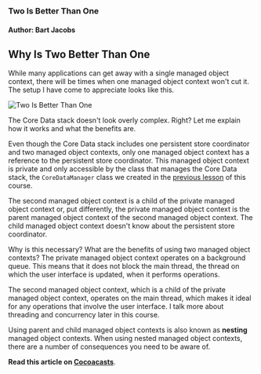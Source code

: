 ### Two Is Better Than One

#### Author: Bart Jacobs

## Why Is Two Better Than One

While many applications can get away with a single managed object context, there will be times when one managed object context won't cut it. The setup I have come to appreciate looks like this.

![Two Is Better Than One](https://cocoacasts.s3.amazonaws.com/building-the-perfect-core-data-stack/two-is-better-than-one/two-is-better-than-one.jpeg)

The Core Data stack doesn't look overly complex. Right? Let me explain how it works and what the benefits are.

Even though the Core Data stack includes one persistent store coordinator and two managed object contexts, only one managed object context has a reference to the persistent store coordinator. This managed object context is private and only accessible by the class that manages the Core Data stack, the `CoreDataManager` class we created in the [previous lesson](https://cocoacasts.com/bring-your-own-core-data-stack/) of this course.

The second managed object context is a child of the private managed object context or, put differently, the private managed object context is the parent managed object context of the second managed object context. The child managed object context doesn't know about the persistent store coordinator.

Why is this necessary? What are the benefits of using two managed object contexts? The private managed object context operates on a background queue. This means that it does not block the main thread, the thread on which the user interface is updated, when it performs operations.

The second managed object context, which is a child of the private managed object context, operates on the main thread, which makes it ideal for any operations that involve the user interface. I talk more about threading and concurrency later in this course.

Using parent and child managed object contexts is also known as **nesting** managed object contexts. When using nested managed object contexts, there are a number of consequences you need to be aware of.

**Read this article on [Cocoacasts](https://cocoacasts.com/two-is-better-than-one/)**.
